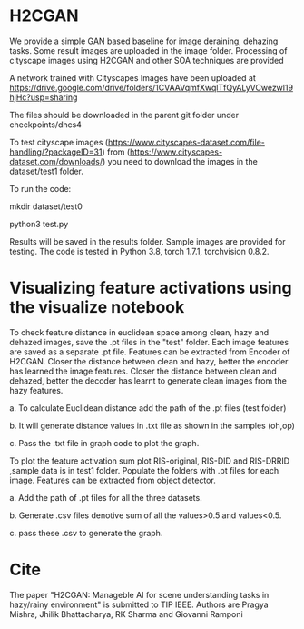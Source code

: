 # H2CGAN
We provide a simple GAN based baseline for image deraining, dehazing tasks. Some result images are uploaded in the image folder. Processing of cityscape images using H2CGAN and other SOA techniques are provided

A network trained with Cityscapes Images have been uploaded at https://drive.google.com/drive/folders/1CVAAVqmfXwqlTfQyALyVCwezwl19hjHc?usp=sharing 

The files should be downloaded in the parent git folder under checkpoints/dhcs4

To test cityscape images (https://www.cityscapes-dataset.com/file-handling/?packageID=31) from (https://www.cityscapes-dataset.com/downloads/) you need to download the images in the dataset/test1 folder.

To run the code:

mkdir dataset/test0

python3 test.py

Results will be saved in the results folder. Sample images are provided for testing. The code is tested in Python 3.8, torch 1.7.1, torchvision 0.8.2.







# Visualizing feature activations using the visualize notebook

To check feature distance in euclidean space among clean, hazy and dehazed images, save the .pt files in the "test" folder. Each image features are saved as a separate .pt file. Features can be extracted from Encoder of H2CGAN. Closer the distance between clean and hazy, better the encoder has learned the image features. Closer the distance between clean and dehazed, better the decoder has learnt to generate clean images from the hazy features.

a. To calculate Euclidean distance add the path of the .pt files (test folder)

b. It will generate distance values in .txt file as shown in the samples (oh,op)

c. Pass the .txt file in graph code to plot the graph.


To plot the feature activation sum plot RIS-original, RIS-DID and RIS-DRRID ,sample data is in test1 folder. Populate the folders with .pt files for each image. Features can be extracted from object detector.

a. Add the path of .pt files for all the three datasets.

b. Generate .csv files denotive sum of all the values>0.5 and values<0.5.

c. pass these .csv to generate the graph.


# Cite

The paper "H2CGAN: Manageble AI for scene understanding tasks in hazy/rainy environment" is submitted to TIP IEEE. Authors are Pragya Mishra, Jhilik Bhattacharya, RK Sharma and Giovanni Ramponi 
